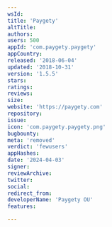 ```yaml
---
wsId: 
title: 'Paygety'
altTitle: 
authors: 
users: 500
appId: 'com.paygety.paygety'
appCountry: 
released: '2018-06-04'
updated: '2018-10-31'
version: '1.5.5'
stars: 
ratings: 
reviews: 
size: 
website: 'https://paygety.com'
repository: 
issue: 
icon: 'com.paygety.paygety.png'
bugbounty: 
meta: 'removed'
verdict: 'fewusers'
appHashes: 
date: '2024-04-03'
signer: 
reviewArchive: 
twitter: 
social: 
redirect_from: 
developerName: 'Paygety OU'
features: 

---
```


